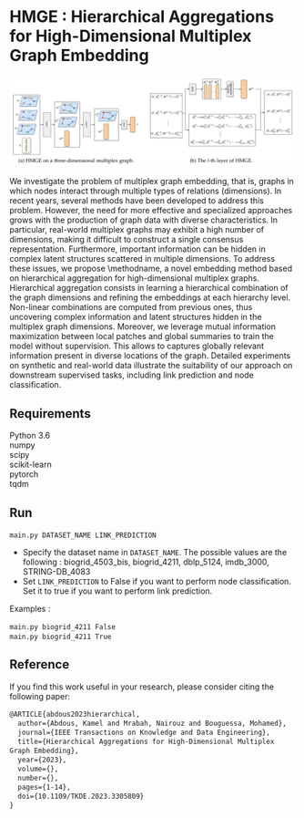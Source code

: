# HMGE : Hierarchical Aggregations for High-Dimensional Multiplex Graph Embedding

![illustration](https://github.com/abdouskamel/HMGE/blob/main/illustration.png?raw=true)

We investigate the problem of multiplex graph embedding, that is, graphs in which nodes interact through multiple types of relations (dimensions). In recent years, several methods have been developed to address this problem. However, the need for more effective and specialized approaches grows with the production of graph data with diverse characteristics. In particular, real-world multiplex graphs may exhibit a high number of dimensions, making it difficult to construct a single consensus representation. Furthermore, important information can be hidden in complex latent structures scattered in multiple dimensions. To address these issues, we propose \methodname, a novel embedding method based on hierarchical aggregation for high-dimensional multiplex graphs. Hierarchical aggregation consists in learning a hierarchical combination of the graph dimensions and refining the embeddings at each hierarchy level. Non-linear combinations are computed from previous ones, thus uncovering complex information and latent structures hidden in the multiplex graph dimensions. Moreover, we leverage mutual information maximization between local patches and global summaries to train the model without supervision. This allows to captures globally relevant information present in diverse locations of the graph. Detailed experiments on synthetic and real-world data illustrate the suitability of our approach on downstream supervised tasks, including link prediction and node classification. 

## Requirements
Python 3.6 <br />
numpy <br />
scipy <br />
scikit-learn <br />
pytorch <br />
tqdm

## Run
`main.py DATASET_NAME LINK_PREDICTION`

- Specify the dataset name in `DATASET_NAME`. The possible values are the following : biogrid_4503_bis, biogrid_4211, dblp_5124, imdb_3000, STRING-DB_4083
- Set `LINK_PREDICTION` to False if you want to perform node classification. Set it to true if you want to perform link prediction.

Examples :

`main.py biogrid_4211 False` <br />
`main.py biogrid_4211 True`

## Reference
If you find this work useful in your research, please consider citing the following paper:

```
@ARTICLE{abdous2023hierarchical,
  author={Abdous, Kamel and Mrabah, Nairouz and Bouguessa, Mohamed},
  journal={IEEE Transactions on Knowledge and Data Engineering}, 
  title={Hierarchical Aggregations for High-Dimensional Multiplex Graph Embedding}, 
  year={2023},
  volume={},
  number={},
  pages={1-14},
  doi={10.1109/TKDE.2023.3305809}
}
```
